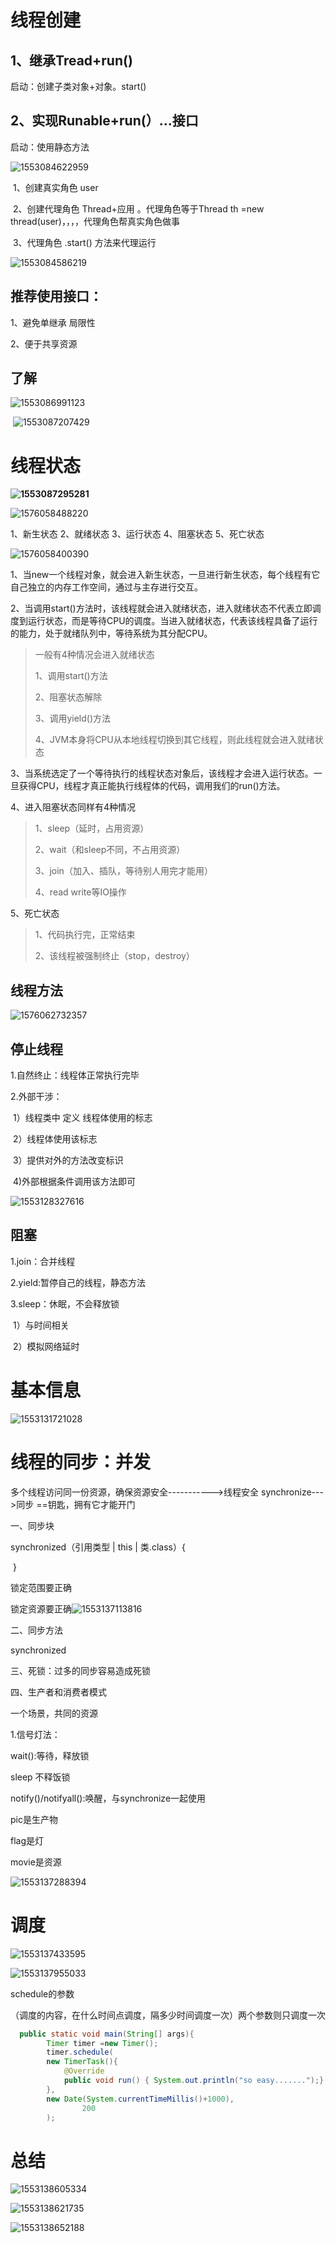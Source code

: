 # 线程创建

## 1、继承Tread+run()

启动：创建子类对象+对象。start()

## 2、实现Runable+run(）...接口

启动：使用静态方法

![1553084622959](assets/1553084622959.png)



​	1、创建真实角色 user

​	2、创建代理角色 Thread+应用  。代理角色等于Thread th =new thread(user)，，，，代理角色帮真实角色做事

​	3、代理角色   .start()  方法来代理运行

![1553084586219](assets/1553084586219.png)

## 推荐使用接口：

1、避免单继承 局限性

2、便于共享资源

## 了解

![1553086991123](assets/1553086991123.png)



​		![1553087207429](assets/1553087207429.png)



# 线程状态

**![1553087295281](assets/1553087295281.png)**

 ![1576058488220](assets/1576058488220.png)

1、新生状态 2、就绪状态 3、运行状态 4、阻塞状态  5、死亡状态

![1576058400390](assets/1576058400390.png)



1、当new一个线程对象，就会进入新生状态，一旦进行新生状态，每个线程有它自己独立的内存工作空间，通过与主存进行交互。

2、当调用start()方法时，该线程就会进入就绪状态，进入就绪状态不代表立即调度到运行状态，而是等待CPU的调度。当进入就绪状态，代表该线程具备了运行的能力，处于就绪队列中，等待系统为其分配CPU。

> 一般有4种情况会进入就绪状态
>
> 1、调用start()方法
>
> 2、阻塞状态解除
>
> 3、调用yield()方法
>
> 4、JVM本身将CPU从本地线程切换到其它线程，则此线程就会进入就绪状态

3、当系统选定了一个等待执行的线程状态对象后，该线程才会进入运行状态。一旦获得CPU，线程才真正能执行线程体的代码，调用我们的run()方法。

4、进入阻塞状态同样有4种情况

> 1、sleep（延时，占用资源）
>
> 2、wait（和sleep不同，不占用资源）
>
> 3、join（加入、插队，等待别人用完才能用）
>
> 4、read write等IO操作

5、死亡状态

> 1、代码执行完，正常结束
>
> 2、该线程被强制终止（stop，destroy）



## 线程方法

![1576062732357](assets/1576062732357.png)



## 停止线程

1.自然终止：线程体正常执行完毕

2.外部干涉：

​	1）线程类中 定义 线程体使用的标志

​	2）线程体使用该标志

​	3）提供对外的方法改变标识

​	4)外部根据条件调用该方法即可

![1553128327616](assets/1553128327616.png)





## 阻塞

1.join：合并线程

2.yield:暂停自己的线程，静态方法

3.sleep：休眠，不会释放锁

​	1）与时间相关

​	2）模拟网络延时



# 基本信息

![1553131721028](assets/1553131721028.png)

# 线程的同步：并发

多个线程访问同一份资源，确保资源安全----------->线程安全         synchronize--->同步       ==钥匙，拥有它才能开门



一、同步块

synchronized（引用类型 | this |  类.class）{

​	}

锁定范围要正确

锁定资源要正确![1553137113816](assets/1553137113816.png)

二、同步方法

synchronized

三、死锁：过多的同步容易造成死锁



四、生产者和消费者模式

一个场景，共同的资源

1.信号灯法：

wait():等待，释放锁

sleep 不释饭锁

notify()/notifyall():唤醒，与synchronize一起使用

pic是生产物

flag是灯

movie是资源

![1553137288394](assets/1553137288394.png)





# 调度

![1553137433595](assets/1553137433595.png)



![1553137955033](assets/1553137955033.png)



schedule的参数

（调度的内容，在什么时间点调度，隔多少时间调度一次）两个参数则只调度一次

``` java
  public static void main(String[] args){
        Timer timer =new Timer();
        timer.schedule(
        new TimerTask(){
            @Override
            public void run() { System.out.println("so easy.......");}
        },
        new Date(System.currentTimeMillis()+1000),
                200                             
        );

```

# 总结



![1553138605334](assets/1553138605334.png)





![1553138621735](assets/1553138621735.png)



![1553138652188](assets/1553138652188.png)

